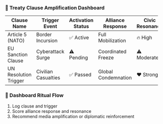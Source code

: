 ### 📜 Treaty Clause Amplification Dashboard
| Clause Name           | Trigger Event         | Activation Status | Alliance Response | Civic Resonance |
|-----------------------|------------------------|--------------------|--------------------|------------------|
| Article 5 (NATO)      | Border Incursion       | ✅ Active           | Full Mobilization  | 🔥 High  
| EU Sanction Clause    | Cyberattack Surge      | ⚠️ Pending          | Coordinated Freeze | ⚠️ Moderate  
| UN Resolution Trigger | Civilian Casualties    | ✅ Passed           | Global Condemnation| ❤️ Strong  

### 🔄 Dashboard Ritual Flow
1. Log clause and trigger  
2. Score alliance response and resonance  
3. Recommend media amplification or diplomatic reinforcement
